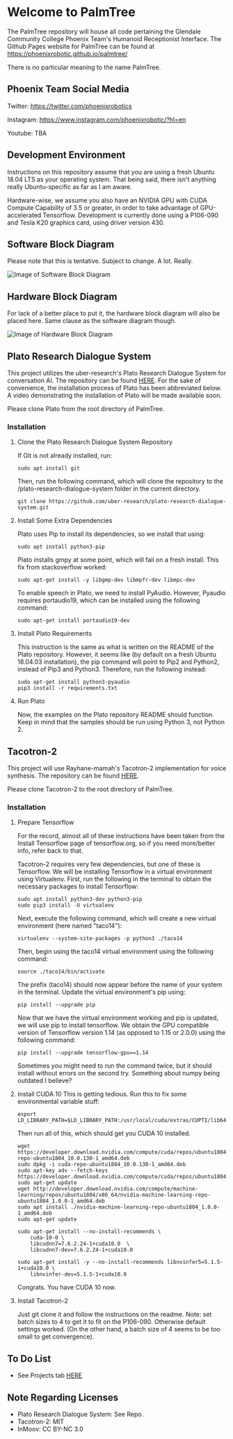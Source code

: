 # Welcome to PalmTree
The PalmTree repository will house all code pertaining the Glendale Community College Phoenix Team's Humanoid Receptionist Interface. The Github Pages website for PalmTree can be found at https://phoenixrobotic.github.io/palmtree/

There is no particular meaning to the name PalmTree. 

## Phoenix Team Social Media
Twitter: https://twitter.com/phoenixrobotics

Instagram: https://www.instagram.com/phoenixrobotic/?hl=en

Youtube: TBA

## Development Environment
Instructions on this repository assume that you are using a fresh Ubuntu 18.04 LTS as your operating system. That being said, there isn't anything really Ubuntu-specific as far as I am aware.

Hardware-wise, we assume you also have an NVIDIA GPU with CUDA Compute Capability of 3.5 or greater, in order to take advantage of GPU-accelerated Tensorflow. Development is currently done using a P106-090 and Tesla K20 graphics card, using driver version 430. 

## Software Block Diagram
Please note that this is tentative. Subject to change. A lot. Really.

![Image of Software Block Diagram](https://github.com/phoenixRobotic/palmtree/blob/master/palmtree_block_diagram_v1.png)

## Hardware Block Diagram
For lack of a better place to put it, the hardware block diagram will also be placed here. Same clause as the software diagram though.

![Image of Hardware Block Diagram](https://github.com/phoenixRobotic/palmtree/blob/master/eva_hardware_interface_bd.png)

## Plato Research Dialogue System
This project utilizes the uber-research's Plato Research Dialogue System for conversation AI. The repository can be found [HERE](https://github.com/uber-research/plato-research-dialogue-system). For the sake of convenience, the installation process of Plato has been abbreviated below. A video demonstrating the installation of Plato will be made available soon.

Please clone Plato from the root directory of PalmTree.

### Installation
1. Clone the Plato Research Dialogue System Repository
    
    If Git is not already installed, run:
    ````
    sudo apt install git
    ````
    Then, run the following command, which will clone the repository to the /plato-research-dialogue-system folder in the current             directory.
    ````
    git clone https://github.com/uber-research/plato-research-dialogue-system.git
    ````
2. Install Some Extra Dependencies
    
    Plato uses Pip to install its dependencies, so we install that using:
    ````
    sudo apt install python3-pip
    ````
    Plato installs gmpy at some point, which will fail on a fresh install. This fix from stackoverflow worked:
    ````
    sudo apt-get install -y libgmp-dev libmpfr-dev libmpc-dev
    ````
    To enable speech in Plato, we need to install PyAudio. However, Pyaudio requires portaudio19, which can be installed using the following command:
    ````
    sudo apt-get install portaudio19-dev
    ````
3. Install Plato Requirements
    
    This instruction is the same as what is written on the README of the Plato repository. However, it seems like (by default on a fresh Ubuntu 18.04.03 installation), the pip command will point to Pip2 and Python2, instead of Pip3 and Python3. Therefore, run the following instead:
    ````
    sudo apt-get install python3-pyaudio
    pip3 install -r requirements.txt
    ````
4. Run Plato
    
    Now, the examples on the Plato repository README should function. Keep in mind that the samples should be run using Python 3, not Python 2.

## Tacotron-2
This project will use Rayhane-mamah's Tacotron-2 implementation for voice synthesis. The repository can be found [HERE](https://github.com/Rayhane-mamah/Tacotron-2).

Please clone Tacotron-2 to the root directory of PalmTree.

### Installation
1. Prepare Tensorflow

    For the record, almost all of these instructions have been taken from the Install Tensorflow page of tensorflow.org, so if you need more/better info, refer back to that. 
    
    Tacotron-2 requires very few dependencies, but one of these is Tensorflow. We will be installing Tensorflow in a virtual environment using Virtualenv. First, run the following in the terminal to obtain the necessary packages to install Tensorflow:
    ````
    sudo apt install python3-dev python3-pip
    sudo pip3 install -U virtualenv
    ````
    Next, execute the following command, which will create a new virtual environment (here named "taco14"):
    ````
    virtualenv --system-site-packages -p python3 ./taco14
    ````
    Then, begin using the taco14 virtual environment using the following command:
    ````
    source ./taco14/bin/activate
    ````
    The prefix (taco14) should now appear before the name of your system in the terminal.
    Update the virtual environment's pip using:
    ````
    pip install --upgrade pip
    ````
    Now that we have the virtual environment working and pip is updated, we will use pip to install tensorflow. We obtain the GPU compatible version of Tensorflow version 1.14 (as opposed to 1.15 or 2.0.0) using the following command:
    ````
    pip install --upgrade tensorflow-gpu==1.14
    ````
    Sometimes you might need to run the command twice, but it should install without errors on the second try. Something about numpy being outdated I believe?

2. Install CUDA 10
    This is getting tedious.
    Run this to fix some environmental variable stuff:
    ````
    export LD_LIBRARY_PATH=$LD_LIBRARY_PATH:/usr/local/cuda/extras/CUPTI/lib64
    ````
    Then run all of this, which should get you CUDA 10 installed.
    ````
    wget https://developer.download.nvidia.com/compute/cuda/repos/ubuntu1804/x86_64/cuda-repo-ubuntu1804_10.0.130-1_amd64.deb
    sudo dpkg -i cuda-repo-ubuntu1804_10.0.130-1_amd64.deb
    sudo apt-key adv --fetch-keys https://developer.download.nvidia.com/compute/cuda/repos/ubuntu1804/x86_64/7fa2af80.pub
    sudo apt-get update
    wget http://developer.download.nvidia.com/compute/machine-learning/repos/ubuntu1804/x86_64/nvidia-machine-learning-repo-ubuntu1804_1.0.0-1_amd64.deb
    sudo apt install ./nvidia-machine-learning-repo-ubuntu1804_1.0.0-1_amd64.deb
    sudo apt-get update

    sudo apt-get install --no-install-recommends \
        cuda-10-0 \
        libcudnn7=7.6.2.24-1+cuda10.0  \
        libcudnn7-dev=7.6.2.24-1+cuda10.0

    sudo apt-get install -y --no-install-recommends libnvinfer5=5.1.5-1+cuda10.0 \
        libnvinfer-dev=5.1.5-1+cuda10.0
    ````
    Congrats. You have CUDA 10 now.

3. Install Tacotron-2
    
    Just git clone it and follow the instructions on the readme.
    Note: set batch sizes to 4 to get it to fit on the P106-090. Otherwise default settings worked. (On the other hand, a batch size of 4 seems to be too small to get convergence).

## To Do List
- See Projects tab [HERE](https://github.com/phoenixRobotic/palmtree/projects)

## Note Regarding Licenses
- Plato Research Dialogue System: See Repo.
- Tacotron-2: MIT
- InMoov: CC BY-NC 3.0
